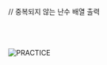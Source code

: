 // 중복되지 않는 난수 배열 출력

</br></br></br>
![PRACTICE](https://user-images.githubusercontent.com/61842827/188482626-8b1b52cd-3730-48e9-8d00-ecee16f4869f.png)
